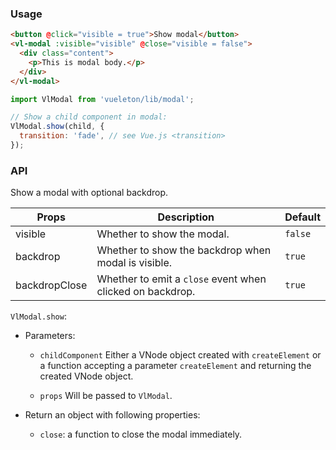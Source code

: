 ### Usage

``` html
<button @click="visible = true">Show modal</button>
<vl-modal :visible="visible" @close="visible = false">
  <div class="content">
    <p>This is modal body.</p>
  </div>
</vl-modal>
```

``` js
import VlModal from 'vueleton/lib/modal';

// Show a child component in modal:
VlModal.show(child, {
  transition: 'fade', // see Vue.js <transition>
});
```

### API

Show a modal with optional backdrop.

Props         | Description                         | Default
--------------|-------------------------------------|---------
visible       | Whether to show the modal.          | `false`
backdrop      | Whether to show the backdrop when modal is visible. | `true`
backdropClose | Whether to emit a `close` event when clicked on backdrop. | `true`

`VlModal.show`:
- Parameters:
  - `childComponent`
    Either a VNode object created with `createElement` or
    a function accepting a parameter `createElement` and returning the created VNode object.

  - `props`
    Will be passed to `VlModal`.

- Return an object with following properties:
  - `close`: a function to close the modal immediately.
